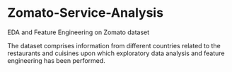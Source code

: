 # Zomato-Service-Analysis
EDA and Feature Engineering on Zomato dataset

The dataset comprises information from different countries related to the restaurants and cuisines upon which exploratory data analysis and feature engineering has been performed.
